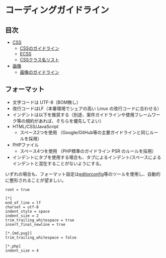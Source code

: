# コーディングガイドライン

## 目次

- [CSS](css/README.md)
  - [CSSのガイドライン](css/css-guideline.md)
  - [ECSS](css/how-to-ecss.md)
  - [CSSクラス名リスト](css/css-naming-list.md)
- [画像](image/README.md)
  - [画像のガイドライン](image/image-guideline.md)

## フォーマット
- 文字コードは UTF-8（BOM無し）
- 改行コードはLF（本番環境でシェアの高い Linux の改行コードに合わせる）
- インデントは以下を推奨する（別途、案件ガイドラインや使用フレームワーク等の規約があれば、そちらを優先してよい）
- HTML/CSS/JavaScript
  - スペース2つを使用 （Google/GitHub等の主要ガイドラインと同じルールを採用）
- PHPファイル
  - スペース4つを使用 （PHP標準のガイドライン PSR のルールを採用）
- インデントにタブを使用する場合も、タブによるインデント/スペースによるインデントと混在することがないようにする。

いずれの場合も、フォーマット設定は[editorconfig](http://editorconfig.org/)等のツールを使用し、自動的に整形されることが望ましい。

```
root = true

[*]
end_of_line = lf
charset = utf-8
indent_style = space
indent_size = 2
trim_trailing_whitespace = true
insert_final_newline = true

[*.{md,pug}]
trim_trailing_whitespace = false

[*.php]
indent_size = 4
```
